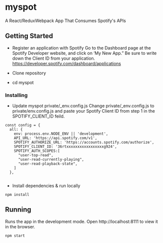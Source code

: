 # myspot

A React/ReduxWebpack App That Consumes Spotify's APIs

## Getting Started

- Register an application with Spotify
Go to the Dashboard page at the Spotify Developer website, and click on ‘My New App.” Be sure to write down the Client ID from your application.
https://developer.spotify.com/dashboard/applications

- Clone repository

- cd myspot

### Installing

-  Update myspot private/_env.config.js
Change private/_env.config.js to private/env.config.js and paste your Spotify Client ID from step 1 in the SPOTIFY_CLIENT_ID feild.
```
const config = {
  all: {
    env: process.env.NODE_ENV || 'development',
    API_URL: 'https://api.spotify.com/v1',
    SPOTIFY_AUTHORIZE_URL: 'https://accounts.spotify.com/authorize',
    SPOTIFY_CLIENT_ID: '36rtxxxxxxxxxxxxxxxxxg924',
    SPOTIFY_AUTH_SCOPES:[
      "user-top-read",
      "user-read-currently-playing",
      "user-read-playback-state",
    ]
  },
  
```
- Install dependencies & run locally

```
npm install
```

## Running

Runs the app in the development mode.
Open http://localhost:8111 to view it in the browser.

```
npm start
```



